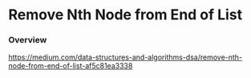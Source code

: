 # Remove Nth Node from End of List

### Overview

https://medium.com/data-structures-and-algorithms-dsa/remove-nth-node-from-end-of-list-af5c81ea3338
